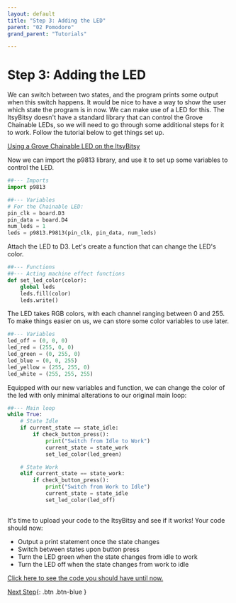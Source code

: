 ```yaml
---
layout: default
title: "Step 3: Adding the LED"
parent: "02 Pomodoro"
grand_parent: "Tutorials"

---
```


# Step 3: Adding the LED
We can switch between two states, and the program prints some output when this switch happens. It would be nice to have a way to show the user which state the program is in now. We can make use of a LED for this. The ItsyBitsy doesn't have a standard library that can control the Grove Chainable LEDs, so we will need to go through some additional steps for it to work. Follow the tutorial below to get things set up.

[Using a Grove Chainable LED on the ItsyBitsy](https://www.notion.so/Using-a-Grove-Chainable-LED-on-the-ItsyBitsy-96b94be0d93647928cedf38bf2ed4097)

Now we can import the p9813 library, and use it to set up some variables to control the LED.

```python
##--- Imports
import p9813

##--- Variables
# For the Chainable LED:
pin_clk = board.D3
pin_data = board.D4
num_leds = 1
leds = p9813.P9813(pin_clk, pin_data, num_leds)

```

Attach the LED to D3. Let's create a function that can change the LED's color.

```python
##--- Functions
##--- Acting machine effect functions
def set_led_color(color):
    global leds
    leds.fill(color)
    leds.write()

```

The LED takes RGB colors, with each channel ranging between 0 and 255. To make things easier on us, we can store some color variables to use later. 

```python
##--- Variables
led_off = (0, 0, 0)
led_red = (255, 0, 0)
led_green = (0, 255, 0)
led_blue = (0, 0, 255)  
led_yellow = (255, 255, 0)
led_white = (255, 255, 255)

```

Equipped with our new variables and function, we can change the color of the led with only minimal alterations to our original main loop:

```python
##--- Main loop
while True:
    # State Idle
    if current_state == state_idle:
        if check_button_press():
            print("Switch from Idle to Work") 
            current_state = state_work
            set_led_color(led_green)

    # State Work
    elif current_state == state_work:
        if check_button_press():
            print("Switch from Work to Idle") 
            current_state = state_idle
            set_led_color(led_off)
            
```

It's time to upload your code to the ItsyBitsy and see if it works! Your code should now:

 - Output a print statement once the state changes
 - Switch between states upon button press
 - Turn the LED green when the state changes from idle to work
 -  Turn the LED off when the state changes from work to idle
 
[Click here to see the code you should have until now.](step3-code)

[Next Step](step4){: .btn .btn-blue }